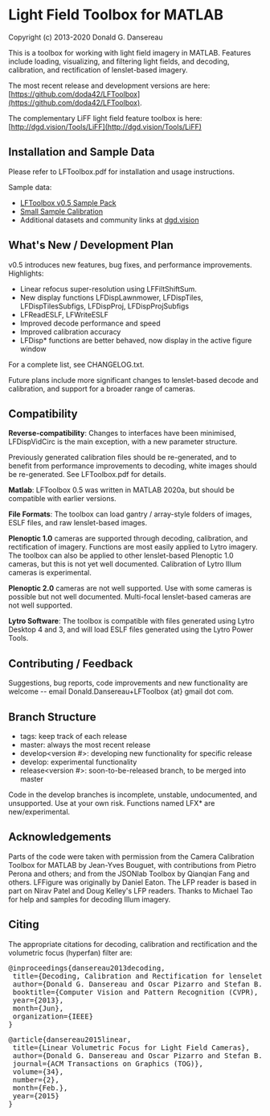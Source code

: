 # Light Field Toolbox for MATLAB

Copyright (c) 2013-2020 Donald G. Dansereau

This is a toolbox for working with light field imagery in MATLAB. Features include loading, visualizing, and filtering light fields, and decoding, calibration, and rectification of lenslet-based imagery.

The most recent release and development versions are here: [https://github.com/doda42/LFToolbox](https://github.com/doda42/LFToolbox).

The complementary LiFF light field feature toolbox is here: [http://dgd.vision/Tools/LiFF](http://dgd.vision/Tools/LiFF)

## Installation and Sample Data
Please refer to LFToolbox.pdf for installation and usage instructions.

Sample data:

* [LFToolbox v0.5 Sample Pack](http://www-personal.acfr.usyd.edu.au/donald/LFToolbox0.5_Samples.zip)
* [Small Sample Calibration](http://www-personal.acfr.usyd.edu.au/ddan1654/PlenCalSmallExample.zip)
* Additional datasets and community links at [dgd.vision](http://dgd.vision/Tools/LFToolbox)

## What's New / Development Plan
v0.5 introduces new features, bug fixes, and performance improvements. Highlights:
* Linear refocus super-resolution using LFFiltShiftSum.
* New display functions LFDispLawnmower, LFDispTiles, LFDispTilesSubfigs, LFDispProj, LFDispProjSubfigs
* LFReadESLF, LFWriteESLF
* Improved decode performance and speed
* Improved calibration accuracy
* LFDisp* functions are better behaved, now display in the active figure window

For a complete list, see CHANGELOG.txt.

Future plans include more significant changes to lenslet-based decode and calibration, and support for a broader range of cameras.

## Compatibility

**Reverse-compatibility**: Changes to interfaces have been minimised, LFDispVidCirc is the main exception, with a new parameter structure.

Previously generated calibration files should be re-generated, and to benefit from performance improvements to decoding, white images should be re-generated. See LFToolbox.pdf for details.

**Matlab**: LFToolbox 0.5 was written in MATLAB 2020a, but should be compatible with earlier versions.

**File Formats**: The toolbox can load gantry / array-style folders of images, ESLF files, and raw lenslet-based images.

**Plenoptic 1.0** cameras are supported through decoding, calibration, and rectification of imagery. Functions are most easily applied to Lytro imagery. The toolbox can also be applied to other lenslet-based Plenoptic 1.0 cameras, but this is not yet well documented. Calibration of Lytro Illum cameras is experimental.

**Plenoptic 2.0** cameras are not well supported. Use with some cameras is possible but not well documented. Multi-focal lenslet-based cameras are not well supported.

**Lytro Software**: The toolbox is compatible with files generated using Lytro Desktop 4 and 3, and will load ESLF files generated using the Lytro Power Tools.

## Contributing / Feedback
Suggestions, bug reports, code improvements and new functionality are welcome -- email Donald.Dansereau+LFToolbox {at} gmail dot com.

## Branch Structure
* tags: keep track of each release
* master: always the most recent release
* develop<version #>: developing new functionality for specific release
* develop: experimental functionality
* release<version #>: soon-to-be-released branch, to be merged into master

Code in the develop branches is incomplete, unstable, undocumented, and unsupported. Use at your own risk. Functions named LFX* are new/experimental.

## Acknowledgements
Parts of the code were taken with permission from the Camera Calibration Toolbox for MATLAB by Jean-Yves Bouguet, with contributions from Pietro Perona and others; and from the JSONlab Toolbox by Qianqian Fang and others. LFFigure was originally by Daniel Eaton. The LFP reader is based in part on Nirav Patel and Doug Kelley's LFP readers. Thanks to Michael Tao for help and samples for decoding Illum imagery.

## Citing
The appropriate citations for decoding, calibration and rectification and the volumetric focus (hyperfan) filter are:

<pre>@inproceedings{dansereau2013decoding,
 title={Decoding, Calibration and Rectification for lenselet-Based Plenoptic Cameras},
 author={Donald G. Dansereau and Oscar Pizarro and Stefan B. Williams},
 booktitle={Computer Vision and Pattern Recognition (CVPR), IEEE Conference on},
 year={2013},
 month={Jun},
 organization={IEEE}
}</pre>

<pre>@article{dansereau2015linear, 
 title={Linear Volumetric Focus for Light Field Cameras},
 author={Donald G. Dansereau and Oscar Pizarro and Stefan B. Williams},
 journal={ACM Transactions on Graphics (TOG)},
 volume={34},
 number={2},
 month={Feb.},
 year={2015}
}</pre>

